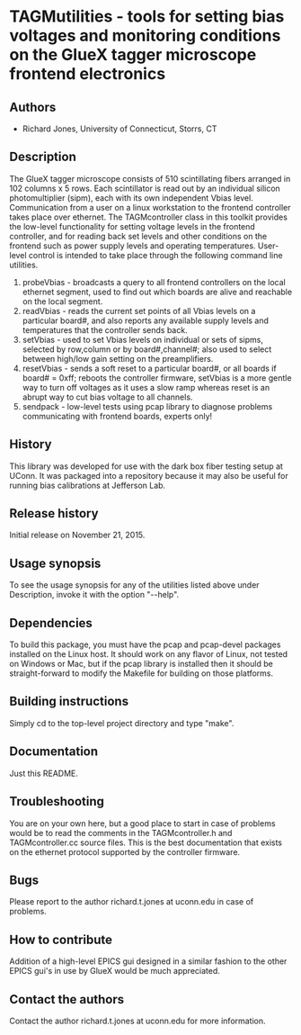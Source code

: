 # TAGMutilities - tools for setting bias voltages and monitoring conditions on the GlueX tagger microscope frontend electronics

## Authors

* Richard Jones, University of Connecticut, Storrs, CT

## Description

The GlueX tagger microscope consists of 510 scintillating fibers arranged in 102 columns x 5 rows. Each scintillator is read out by an individual silicon photomultiplier (sipm), each with its own independent Vbias level.  Communication from a user on a linux workstation to the frontend controller takes place over ethernet. The TAGMcontroller class in this toolkit provides the low-level functionality for setting voltage levels in the frontend controller, and for reading back set levels and other conditions on the frontend such as power supply levels and operating temperatures.  User-level control is intended to take place through the following command line utilities.
1. probeVbias - broadcasts a query to all frontend controllers on the local ethernet segment, used to find out which boards are alive and reachable on the local segment.
2. readVbias - reads the current set points of all Vbias levels on a particular board#, and also reports any available supply levels and temperatures that the controller sends back.
3. setVbias - used to set Vbias levels on individual or sets of sipms, selected by row,column or by board#,channel#; also used to select between high/low gain setting on the preamplifiers.
4. resetVbias - sends a soft reset to a particular board#, or all boards if board# = 0xff; reboots the controller firmware, setVbias is a more gentle way to turn off voltages as it uses a slow ramp whereas reset is an abrupt way to cut bias voltage to all channels.
5. sendpack - low-level tests using pcap library to diagnose problems communicating with frontend boards, experts only!

## History

This library was developed for use with the dark box fiber testing setup at UConn.  It was packaged into a repository because it may also be useful for running bias calibrations at Jefferson Lab.

## Release history

Initial release on November 21, 2015.

## Usage synopsis

To see the usage synopsis for any of the utilities listed above under Description, invoke it with the option "--help".

## Dependencies

To build this package, you must have the pcap and pcap-devel packages installed on the Linux host. It should work on any flavor of Linux, not tested on Windows or Mac, but if the pcap library is installed then it should be straight-forward to modify the Makefile for building on those platforms.

## Building instructions

Simply cd to the top-level project directory and type "make".

## Documentation

Just this README.

## Troubleshooting

You are on your own here, but a good place to start in case of problems would be to read the comments in the TAGMcontroller.h and TAGMcontroller.cc source files. This is the best documentation that exists on the ethernet protocol supported by the controller firmware.

## Bugs

Please report to the author richard.t.jones at uconn.edu in case of problems.

## How to contribute

Addition of a high-level EPICS gui designed in a similar fashion to the other EPICS gui's in use by GlueX would be much appreciated.

## Contact the authors

Contact the author richard.t.jones at uconn.edu for more information.
